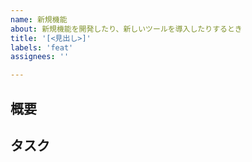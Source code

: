 ```yaml
---
name: 新規機能
about: 新規機能を開発したり、新しいツールを導入したりするとき
title: '[<見出し>]'
labels: 'feat'
assignees: ''

---
```


## 概要

<!-- - 〇〇ができる -->
<!-- - xxなときに△△する -->

## タスク

<!-- - [ ] Task1 -->
<!-- - [ ] Task2 -->

